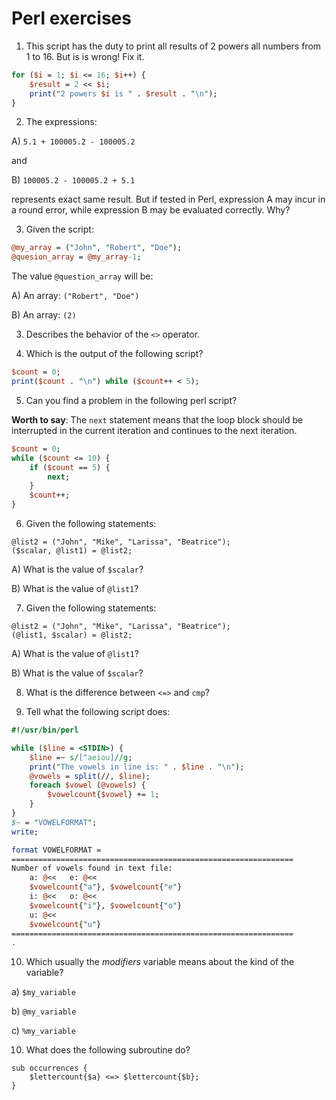 # Perl exercises

1. This script has the duty to print all results of 2 powers all numbers from 1 to 16. But is is wrong! Fix it.

```perl
for ($i = 1; $i <= 16; $i++) {
    $result = 2 << $i;
    print("2 powers $i is " . $result . "\n");
}
```

2. The expressions:

A) `5.1 + 100005.2 - 100005.2`

and

B) `100005.2 - 100005.2 + 5.1`

represents exact same result. But if tested in Perl, expression A may incur in a round error, while expression B may be evaluated correctly. Why?

3. Given the script:

```perl
@my_array = ("John", "Robert", "Doe");
@quesion_array = @my_array-1;
```

The value `@question_array` will be:

A) An array: `("Robert", "Doe")`

B) An array: `(2)`

3. Describes the behavior of the `<>` operator.

4. Which is the output of the following script?
```perl
$count = 0;
print($count . "\n") while ($count++ < 5);
```

5. Can you find a problem in the following perl script?

**Worth to say**: The `next` statement means that the loop block should be interrupted in the current iteration and continues to the next iteration.

```perl
$count = 0;
while ($count <= 10) {
    if ($count == 5) {
        next;
    }
    $count++;
}
```

6. Given the following statements:
```
@list2 = ("John", "Mike", "Larissa", "Beatrice");
($scalar, @list1) = @list2;
```

A) What is the value of `$scalar`?

B) What is the value of `@list1`?

7. Given the following statements:
```
@list2 = ("John", "Mike", "Larissa", "Beatrice");
(@list1, $scalar) = @list2;
```

A) What is the value of `@list1`?

B) What is the value of `$scalar`?

8. What is the difference between `<=>` and `cmp`?

9. Tell what the following script does:
```perl
#!/usr/bin/perl

while ($line = <STDIN>) {
    $line =~ s/[^aeiou]//g;
    print("The vowels in line is: " . $line . "\n");
    @vowels = split(//, $line);
    foreach $vowel (@vowels) {
        $vowelcount{$vowel} += 1;
    }
}
$~ = "VOWELFORMAT";
write;

format VOWELFORMAT = 
===============================================================
Number of vowels found in text file:
    a: @<<   e: @<<
    $vowelcount{"a"}, $vowelcount{"e"}
    i: @<<   o: @<<
    $vowelcount{"i"}, $vowelcount{"o"}
    u: @<<
    $vowelcount{"u"}
===============================================================
.
```

10. Which usually the *modifiers* variable means about the kind of the variable?

a) `$my_variable`

b) `@my_variable`

c) `%my_variable`

10. What does the following subroutine do?

```
sub occurrences {
    $lettercount{$a} <=> $lettercount{$b};
}
```
